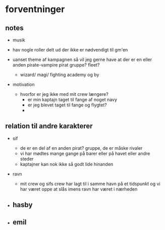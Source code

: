 # forventninger

## notes
*	musik
*	hav nogle roller delt ud der ikke er nødvendigt til gm'en
*	uanset theme af kampagnen så vil jeg gerne have at der er en eller anden pirate-vampire pirat gruppe? fleet?
	*   wizard/ magi/ fighting academy og by


*   motivation
	*   hvorfor er jeg ikke med mit crew længere?
		*   er min kaptajn taget til fange af noget navy
		*   er jeg blevet taget til fange og flygtet?
		*   

## relation til andre karakterer
*   sif
	*   de er en del af en anden pirat? gruppe, de er måske rivaler
	*   vi har mødtes mange gange på barer eller på havet eller andre steder
	*   kaptajner kan nok ikke så godt lide hinanden
	
*   ravn
	*   mit crew og sifs crew har lagt til i samme havn på et tidspunkt og vi har været oppe at slås imens ravn har været i nærheden

*   hasby
	-

*   emil
	-

